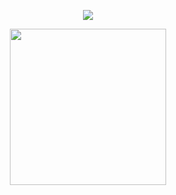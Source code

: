 <p align="center">
<img src="https://komarev.com/ghpvc/?username=Iovejoy&color=5C5C5C&style=flat-square&label=⠀⠀´ཀ`⠀⠀">
  
<p align="center">
<img src="https://file.garden/ZrPqBUEI4Dz27rRP/tumblr_t24om7Yyj41aivmja.mp4" width= "250" height="250" />

